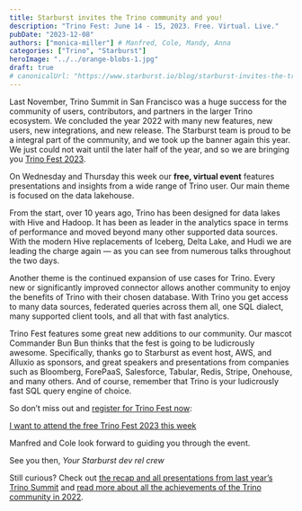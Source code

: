 ```yaml
---
title: Starburst invites the Trino community and you!
description: "Trino Fest: June 14 - 15, 2023. Free. Virtual. Live."
pubDate: "2023-12-08"
authors: ["monica-miller"] # Manfred, Cole, Mandy, Anna
categories: ["Trino", "Starburst"]
heroImage: "../../orange-blobs-1.jpg"
draft: true
# canonicalUrl: "https://www.starburst.io/blog/starburst-invites-the-trino-community-and-you/"
---
```


Last November, Trino Summit in San Francisco was a huge success for the community of users, contributors, and partners in the larger Trino ecosystem. We concluded the year 2022 with many new features, new users, new integrations, and new release. The Starburst team is proud to be a integral part of the community, and we took up the banner again this year. We just could not wait until the later half of the year, and so we are bringing you [Trino Fest 2023](https://www.starburst.io/info/trinofest/).

On Wednesday and Thursday this week our **free, virtual event** features presentations and insights from a wide range of Trino user. Our main theme is focused on the data lakehouse.

From the start, over 10 years ago, Trino has been designed for data lakes with Hive and Hadoop. It has been as leader in the analytics space in terms of performance and moved beyond many other supported data sources. With the modern Hive replacements of Iceberg, Delta Lake, and Hudi we are leading the charge again — as you can see from numerous talks throughout the two days.

Another theme is the continued expansion of use cases for Trino. Every new or significantly improved connector allows another community to enjoy the benefits of Trino with their chosen database. With Trino you get access to many data sources, federated queries across them all, one SQL dialect, many supported client tools, and all that with fast analytics.

Trino Fest features some great new additions to our community. Our mascot Commander Bun Bun thinks that the fest is going to be ludicrously awesome. Specifically, thanks go to Starburst as event host, AWS, and Alluxio as sponsors, and great speakers and presentations from companies such as Bloomberg, ForePaaS, Salesforce, Tabular, Redis, Stripe, Onehouse, and many others. And of course, remember that Trino is your ludicrously fast SQL query engine of choice.

So don’t miss out and [register for Trino Fest now](https://www.starburst.io/info/trinofest/):

[I want to attend the free Trino Fest 2023 this week](https://www.starburst.io/info/trinofest/)

Manfred and Cole look forward to guiding you through the event.

See you then,
_Your Starburst dev rel crew_

Still curious? Check out [the recap and all presentations from last year’s Trino Summit](https://trino.io/blog/2022/11/21/trino-summit-2022-recap.html) and [read more about all the achievements of the Trino community in 2022](https://trino.io/blog/2023/01/10/trino-2022-the-rabbit-reflects.html).
